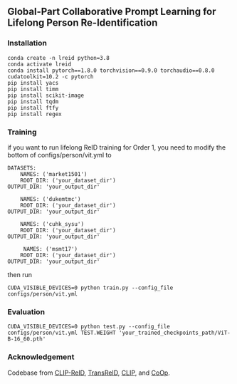 ﻿## Global-Part Collaborative Prompt Learning for Lifelong Person Re-Identification
### Installation

```
conda create -n lreid python=3.8
conda activate lreid
conda install pytorch==1.8.0 torchvision==0.9.0 torchaudio==0.8.0 cudatoolkit=10.2 -c pytorch
pip install yacs
pip install timm
pip install scikit-image
pip install tqdm
pip install ftfy
pip install regex
```

### Training

if you want to run lifelong ReID training for Order 1, you need to modify the bottom of configs/person/vit.yml to

```
DATASETS:
    NAMES: ('market1501')
    ROOT_DIR: ('your_dataset_dir')
OUTPUT_DIR: 'your_output_dir'

    NAMES: ('dukemtmc')
    ROOT_DIR: ('your_dataset_dir')
OUTPUT_DIR: 'your_output_dir'

    NAMES: ('cuhk_sysu')
    ROOT_DIR: ('your_dataset_dir')
OUTPUT_DIR: 'your_output_dir'

     NAMES: ('msmt17')
    ROOT_DIR: ('your_dataset_dir')
OUTPUT_DIR: 'your_output_dir'
```

then run 

```
CUDA_VISIBLE_DEVICES=0 python train.py --config_file configs/person/vit.yml
```

### Evaluation

```
CUDA_VISIBLE_DEVICES=0 python test.py --config_file configs/person/vit.yml TEST.WEIGHT 'your_trained_checkpoints_path/ViT-B-16_60.pth'
```

### Acknowledgement

Codebase from [CLIP-ReID](https://github.com/Syliz517/CLIP-ReID), [TransReID](https://github.com/damo-cv/TransReID), [CLIP](https://github.com/openai/CLIP), and [CoOp](https://github.com/KaiyangZhou/CoOp).
